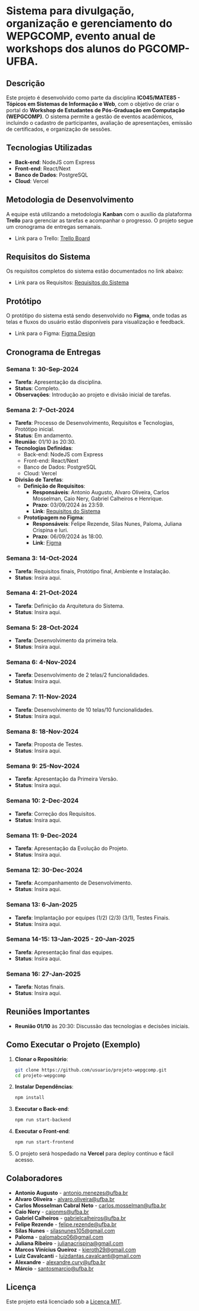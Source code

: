 # Sistema para divulgação, organização e gerenciamento do WEPGCOMP, evento anual de workshops dos alunos do PGCOMP-UFBA.

## Descrição
Este projeto é desenvolvido como parte da disciplina **IC045/MATE85 - Tópicos em Sistemas de Informação e Web**, com o objetivo de criar o portal do **Workshop de Estudantes de Pós-Graduação em Computação (WEPGCOMP)**. O sistema permite a gestão de eventos acadêmicos, incluindo o cadastro de participantes, avaliação de apresentações, emissão de certificados, e organização de sessões.

## Tecnologias Utilizadas
- **Back-end**: NodeJS com Express
- **Front-end**: React/Next
- **Banco de Dados**: PostgreSQL
- **Cloud**: Vercel

## Metodologia de Desenvolvimento
A equipe está utilizando a metodologia **Kanban** com o auxílio da plataforma **Trello** para gerenciar as tarefas e acompanhar o progresso. O projeto segue um cronograma de entregas semanais.

- Link para o Trello: [Trello Board](https://trello.com/b/PNFcAWjk/wepgcomp)

## Requisitos do Sistema
Os requisitos completos do sistema estão documentados no link abaixo:

- Link para os Requisitos: [Requisitos do Sistema](https://docs.google.com/document/d/199d8fJW4-9MX11Lvd4mdy-Vo0Pyx4ZHa53IuHKbWSn0/edit)

## Protótipo
O protótipo do sistema está sendo desenvolvido no **Figma**, onde todas as telas e fluxos do usuário estão disponíveis para visualização e feedback.

- Link para o Figma: [Figma Design](https://www.figma.com/design/02Aslfd2qo4q6pjYxSkoYS/Portal-Web-PGCOMP-team-library?node-id=2365-175&node-type=canvas&t=NHVtl7ASVgSDVt2j-0)

## Cronograma de Entregas

### **Semana 1: 30-Sep-2024**
- **Tarefa**: Apresentação da disciplina.
- **Status**: Completo.
- **Observações**: Introdução ao projeto e divisão inicial de tarefas.

### **Semana 2: 7-Oct-2024**
- **Tarefa**: Processo de Desenvolvimento, Requisitos e Tecnologias, Protótipo inicial.
- **Status**: Em andamento.
- **Reunião**: 01/10 às 20:30.
- **Tecnologias Definidas**:
  - Back-end: NodeJS com Express
  - Front-end: React/Next
  - Banco de Dados: PostgreSQL
  - Cloud: Vercel
- **Divisão de Tarefas**:
  - **Definição de Requisitos**: 
    - **Responsáveis**: Antonio Augusto, Alvaro Oliveira, Carlos Mosselman, Caio Nery, Gabriel Calheiros e Henrique.
    - **Prazo**: 03/09/2024 às 23:59.
    - **Link**: [Requisitos do Sistema](https://docs.google.com/document/d/199d8fJW4-9MX11Lvd4mdy-Vo0Pyx4ZHa53IuHKbWSn0/edit)
  - **Prototipagem no Figma**:
    - **Responsáveis**: Felipe Rezende, Silas Nunes, Paloma, Juliana Crispina e Iuri.
    - **Prazo**: 06/09/2024 às 18:00.
    - **Link**: [Figma](https://www.figma.com/design/02Aslfd2qo4q6pjYxSkoYS/Portal-Web-PGCOMP-team-library?node-id=2365-175&node-type=canvas&t=NHVtl7ASVgSDVt2j-0)

### **Semana 3: 14-Oct-2024**
- **Tarefa**: Requisitos finais, Protótipo final, Ambiente e Instalação.
- **Status**: Insira aqui.

### **Semana 4: 21-Oct-2024**
- **Tarefa**: Definição da Arquitetura do Sistema.
- **Status**: Insira aqui.

### **Semana 5: 28-Oct-2024**
- **Tarefa**: Desenvolvimento da primeira tela.
- **Status**: Insira aqui.

### **Semana 6: 4-Nov-2024**
- **Tarefa**: Desenvolvimento de 2 telas/2 funcionalidades.
- **Status**: Insira aqui.

### **Semana 7: 11-Nov-2024**
- **Tarefa**: Desenvolvimento de 10 telas/10 funcionalidades.
- **Status**: Insira aqui.

### **Semana 8: 18-Nov-2024**
- **Tarefa**: Proposta de Testes.
- **Status**: Insira aqui.

### **Semana 9: 25-Nov-2024**
- **Tarefa**: Apresentação da Primeira Versão.
- **Status**: Insira aqui.

### **Semana 10: 2-Dec-2024**
- **Tarefa**: Correção dos Requisitos.
- **Status**: Insira aqui.

### **Semana 11: 9-Dec-2024**
- **Tarefa**: Apresentação da Evolução do Projeto.
- **Status**: Insira aqui.

### **Semana 12: 30-Dec-2024**
- **Tarefa**: Acompanhamento de Desenvolvimento.
- **Status**: Insira aqui.

### **Semana 13: 6-Jan-2025**
- **Tarefa**: Implantação por equipes (1/2) (2/3) (3/1), Testes Finais.
- **Status**: Insira aqui.

### **Semana 14-15: 13-Jan-2025 - 20-Jan-2025**
- **Tarefa**: Apresentação final das equipes.
- **Status**: Insira aqui.

### **Semana 16: 27-Jan-2025**
- **Tarefa**: Notas finais.
- **Status**: Insira aqui.

## Reuniões Importantes

- **Reunião 01/10** às 20:30: Discussão das tecnologias e decisões iniciais.

## Como Executar o Projeto (Exemplo)

1. **Clonar o Repositório**:
   ```bash
   git clone https://github.com/usuario/projeto-wepgcomp.git
   cd projeto-wepgcomp
   ```
2. **Instalar Dependências**:
   ```bash
   npm install
   ```
3. **Executar o Back-end**:
   ```bash
   npm run start-backend
   ```
4. **Executar o Front-end**:
   ```bash
   npm run start-frontend
   ```
5. O projeto será hospedado na **Vercel** para deploy contínuo e fácil acesso.

## Colaboradores

- **Antonio Augusto** - [antonio.menezes@ufba.br](mailto:antonio.menezes@ufba.br)
- **Alvaro Oliveira** - [alvaro.oliveira@ufba.br](mailto:alvaro.oliveira@ufba.br)
- **Carlos Mosselman Cabral Neto** - [carlos.mosselman@ufba.br](mailto:carlos.mosselman@ufba.brr)
- **Caio Nery** - [caionms@ufba.br](mailto:caionms@ufba.br)
- **Gabriel Calheiros** - [gabrielcalheiros@ufba.br](mailto:gabrielcalheiros@ufba.br)
- **Felipe Rezende** - [felipe.rezende@ufba.br](mailto:felipe.rezende@ufba.br)
- **Silas Nunes** - [silasnunes105@gmail.com](mailto:silasnunes105@gmail.com)
- **Paloma** - [palomabcp06@gmail.com](mailto:palomabcp06@gmail.com)
- **Juliana Ribeiro** - [julianacrispina@gmail.com](mailto:julianacrispina@gmail.com)
- **Marcos Vinícius Queiroz** - [kieroth29@gmail.com](mailto:kieroth29@gmail.com)
- **Luiz Cavalcanti** - [luizdantas.cavalcanti@gmail.com](mailto:luizdantas.cavalcanti@gmail.com)
- **Alexandre** - [alexandre.cury@ufba.br](mailto:alexandre.cury@ufba.br)
- **Márcio** - [santosmarcio@ufba.br](mailto:santosmarcio@ufba.br)

## Licença
Este projeto está licenciado sob a [Licença MIT](LICENSE).
